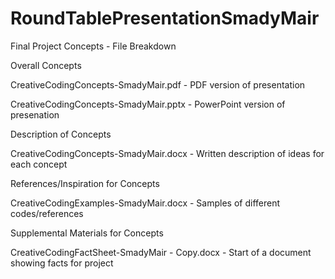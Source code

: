 # RoundTablePresentationSmadyMair
Final Project Concepts - File Breakdown

Overall Concepts


CreativeCodingConcepts-SmadyMair.pdf - PDF version of presentation

CreativeCodingConcepts-SmadyMair.pptx - PowerPoint version of presenation

Description of Concepts

CreativeCodingConcepts-SmadyMair.docx - Written description of ideas for each concept

References/Inspiration for Concepts

CreativeCodingExamples-SmadyMair.docx - Samples of different codes/references 

Supplemental Materials for Concepts

CreativeCodingFactSheet-SmadyMair - Copy.docx - Start of a document showing facts for project
